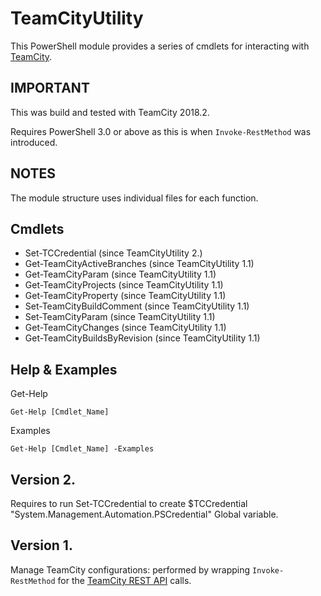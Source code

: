 # TeamCityUtility
This PowerShell module provides a series of cmdlets for interacting with [TeamCity](https://confluence.jetbrains.com/display/TCD18/Extending+TeamCity).

## IMPORTANT
This was build and tested with TeamCity 2018.2.

Requires PowerShell 3.0 or above as this is when `Invoke-RestMethod` was introduced.

## NOTES
The module structure uses individual files for each function.

## Cmdlets

* Set-TCCredential (since TeamCityUtility 2.)
* Get-TeamCityActiveBranches (since TeamCityUtility 1.1)
* Get-TeamCityParam (since TeamCityUtility 1.1)
* Get-TeamCityProjects (since TeamCityUtility 1.1)
* Get-TeamCityProperty (since TeamCityUtility 1.1)
* Set-TeamCityBuildComment (since TeamCityUtility 1.1)
* Set-TeamCityParam (since TeamCityUtility 1.1)
* Get-TeamCityChanges (since TeamCityUtility 1.1)
* Get-TeamCityBuildsByRevision (since TeamCityUtility 1.1)

## Help & Examples
Get-Help
~~~~
Get-Help [Cmdlet_Name]
~~~~

Examples
~~~~
Get-Help [Cmdlet_Name] -Examples
~~~~

## Version 2.

Requires to run Set-TCCredential to create $TCCredential "System.Management.Automation.PSCredential" Global variable.

## Version 1.

Manage TeamCity configurations: performed by wrapping `Invoke-RestMethod` for the [TeamCity REST API](https://confluence.jetbrains.com/display/TCD18/REST+API) calls.
